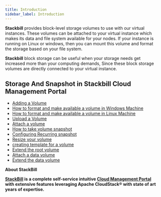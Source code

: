 ```yaml
---
title: Introduction
sidebar_label: Introduction
---
```


**Stackbill** provides block-level storage volumes to use with our virtual instances. These volumes can be attached to your virtual instance which makes its data and file system available for your nodes. If your instance is running on Linux or windows, then you can mount this volume and format the storage based on your file system.

**Stackbill** block storage can be useful when your storage needs get increased more than your computing demands, Since these block storage volumes are directly connected to your virtual instance.

## Storage And Snapshot in Stackbill Cloud Management Portal

- [Adding a Volume](./volume#adding-a-volume-in-stackbill-cmp)
- [How to format and make available a volume in Windows Machine](/docs/user-guide/storage-and-snapshot/volume#how-to-format-and-make-available-a-volume-in-linux-machine)
- [How to format and make available a volume in Linux Machine](./volume#upload-a-volume)
- [Upload a Volume](./volume#upload-a-volume)
- [Attach a volume](/docs/user-guide/storage-and-snapshot/volume#attach-a-volume-in-stackbill-cmp)
- [How to take volume snapshot](./volume#how-to-take-volume-snapshot)
- [Configuring Recurring snapshot](/docs/user-guide/storage-and-snapshot/volume#configuring-recurring-snapshot-in-stackbill-cmp)
- [Resize your volume](/docs/user-guide/storage-and-snapshot/volume#resize-your-volume-in-stackbill-cmp)
- [creating template for a volume](/docs/user-guide/storage-and-snapshot/volume#creating-template-for-a-volume-in-stackbill-cmp)
- [Extend the root volume](./Extend-root-volume#in-this-tutorial-well-show-you-how-to-extend-windows-vms-root-volume)
- [Attach a data volume](./attach-data-volume#steps-to-attach-a-data-volume-in-windows-vm)
- [Extend the data volume](./extend-data-volume#in-this-tutorial-well-show-you-how-to-extend-windows-vms-data-volume)

**About StackBill**

**[StackBill](https://www.youtube.com/watch?v=nyV8oE3dfXs) is a complete self-service intuitive [Cloud Management Portal](https://www.stackbill.com/) with extensive features leveraging Apache CloudStack® with state of art years of expertise.**
